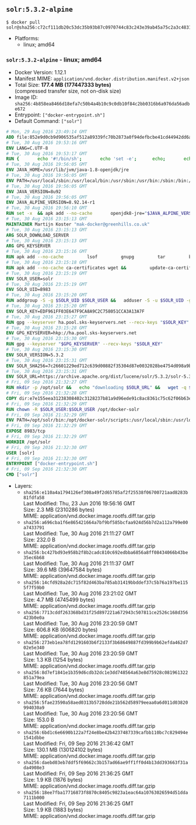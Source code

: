 ## `solr:5.3.2-alpine`

```console
$ docker pull solr@sha256:c72cf111db20c53dc35b93b87c0970744c83c243e39ab45a75c2a3c4831698fe
```

-	Platforms:
	-	linux; amd64

### `solr:5.3.2-alpine` - linux; amd64

-	Docker Version: 1.12.1
-	Manifest MIME: `application/vnd.docker.distribution.manifest.v2+json`
-	Total Size: **177.4 MB (177447333 bytes)**  
	(compressed transfer size, not on-disk size)
-	Image ID: `sha256:4b858ea8466d18efa7c50b4a4b10c9c0db10f84c2bb0316b6a976da56adbe672`
-	Entrypoint: `["docker-entrypoint.sh"]`
-	Default Command: `["solr"]`

```dockerfile
# Mon, 29 Aug 2016 23:49:14 GMT
ADD file:852e9d0cb9d906535af512a89339fc70b2873a0f94defbcbe41cd44942dd6ac8 in / 
# Tue, 30 Aug 2016 19:53:16 GMT
ENV LANG=C.UTF-8
# Tue, 30 Aug 2016 19:53:17 GMT
RUN { 		echo '#!/bin/sh'; 		echo 'set -e'; 		echo; 		echo 'dirname "$(dirname "$(readlink -f "$(which javac || which java)")")"'; 	} > /usr/local/bin/docker-java-home 	&& chmod +x /usr/local/bin/docker-java-home
# Tue, 30 Aug 2016 19:56:05 GMT
ENV JAVA_HOME=/usr/lib/jvm/java-1.8-openjdk/jre
# Tue, 30 Aug 2016 19:56:05 GMT
ENV PATH=/usr/local/sbin:/usr/local/bin:/usr/sbin:/usr/bin:/sbin:/bin:/usr/lib/jvm/java-1.8-openjdk/jre/bin:/usr/lib/jvm/java-1.8-openjdk/bin
# Tue, 30 Aug 2016 19:56:05 GMT
ENV JAVA_VERSION=8u92
# Tue, 30 Aug 2016 19:56:05 GMT
ENV JAVA_ALPINE_VERSION=8.92.14-r1
# Tue, 30 Aug 2016 19:56:10 GMT
RUN set -x 	&& apk add --no-cache 		openjdk8-jre="$JAVA_ALPINE_VERSION" 	&& [ "$JAVA_HOME" = "$(docker-java-home)" ]
# Tue, 30 Aug 2016 23:15:13 GMT
MAINTAINER Martijn Koster "mak-docker@greenhills.co.uk"
# Tue, 30 Aug 2016 23:15:13 GMT
ARG SOLR_DOWNLOAD_SERVER
# Tue, 30 Aug 2016 23:15:13 GMT
ARG GPG_KEYSERVER
# Tue, 30 Aug 2016 23:15:16 GMT
RUN apk add --no-cache         lsof         gnupg         tar         bash
# Tue, 30 Aug 2016 23:15:18 GMT
RUN apk add --no-cache ca-certificates wget &&         update-ca-certificates
# Tue, 30 Aug 2016 23:15:19 GMT
ENV SOLR_USER=solr
# Tue, 30 Aug 2016 23:15:19 GMT
ENV SOLR_UID=8983
# Tue, 30 Aug 2016 23:15:20 GMT
RUN addgroup -S -g $SOLR_UID $SOLR_USER &&   adduser -S -u $SOLR_UID -g $SOLR_USER $SOLR_USER
# Tue, 30 Aug 2016 23:15:20 GMT
ENV SOLR_KEY=EDF961FF03E647F9CA8A9C2C758051CCA3A13A7F
# Tue, 30 Aug 2016 23:15:27 GMT
RUN gpg --keyserver ha.pool.sks-keyservers.net --recv-keys "$SOLR_KEY"
# Tue, 30 Aug 2016 23:15:28 GMT
ENV GPG_KEYSERVER=hkp://ha.pool.sks-keyservers.net
# Tue, 30 Aug 2016 23:15:30 GMT
RUN gpg --keyserver "$GPG_KEYSERVER" --recv-keys "$SOLR_KEY"
# Tue, 30 Aug 2016 23:15:30 GMT
ENV SOLR_VERSION=5.3.2
# Tue, 30 Aug 2016 23:15:31 GMT
ENV SOLR_SHA256=7c26601229ed712c639d00882f35304d87e0032028be4754d098a9b694877f48
# Tue, 30 Aug 2016 23:15:31 GMT
ENV SOLR_URL=https://archive.apache.org/dist/lucene/solr/5.3.2/solr-5.3.2.tgz
# Fri, 09 Sep 2016 21:32:27 GMT
RUN mkdir -p /opt/solr &&   echo "downloading $SOLR_URL" &&   wget -q $SOLR_URL -O /opt/solr.tgz &&   echo "downloading $SOLR_URL.asc" &&   wget -q $SOLR_URL.asc -O /opt/solr.tgz.asc &&   echo "$SOLR_SHA256 */opt/solr.tgz" | sha256sum -c - &&   (>&2 ls -l /opt/solr.tgz /opt/solr.tgz.asc) &&   gpg --batch --verify /opt/solr.tgz.asc /opt/solr.tgz &&   tar -C /opt/solr --extract --file /opt/solr.tgz --strip-components=1 &&   rm /opt/solr.tgz* &&   rm -Rf /opt/solr/docs/ &&   mkdir -p /opt/solr/server/solr/lib /opt/solr/server/solr/mycores &&   sed -i -e 's/#SOLR_PORT=8983/SOLR_PORT=8983/' /opt/solr/bin/solr.in.sh &&   sed -i -e '/-Dsolr.clustering.enabled=true/ a SOLR_OPTS="$SOLR_OPTS -Dsun.net.inetaddr.ttl=60 -Dsun.net.inetaddr.negative.ttl=60"' /opt/solr/bin/solr.in.sh &&   chown -R $SOLR_USER:$SOLR_USER /opt/solr &&   mkdir /docker-entrypoint-initdb.d /opt/docker-solr/
# Fri, 09 Sep 2016 21:32:28 GMT
COPY dir:e7e155eea31238308402c3128237b81a9d96ede91c8ac8361c75c62f06b63e9b in /opt/docker-solr/scripts 
# Fri, 09 Sep 2016 21:32:29 GMT
RUN chown -R $SOLR_USER:$SOLR_USER /opt/docker-solr
# Fri, 09 Sep 2016 21:32:29 GMT
ENV PATH=/opt/solr/bin:/opt/docker-solr/scripts:/usr/local/sbin:/usr/local/bin:/usr/sbin:/usr/bin:/sbin:/bin:/usr/lib/jvm/java-1.8-openjdk/jre/bin:/usr/lib/jvm/java-1.8-openjdk/bin
# Fri, 09 Sep 2016 21:32:29 GMT
EXPOSE 8983/tcp
# Fri, 09 Sep 2016 21:32:29 GMT
WORKDIR /opt/solr
# Fri, 09 Sep 2016 21:32:30 GMT
USER [solr]
# Fri, 09 Sep 2016 21:32:30 GMT
ENTRYPOINT ["docker-entrypoint.sh"]
# Fri, 09 Sep 2016 21:32:30 GMT
CMD ["solr"]
```

-	Layers:
	-	`sha256:e110a4a1794126ef308a49f2d65785af2f25538f06700721aad8283b81fdfa58`  
		Last Modified: Thu, 23 Jun 2016 19:56:16 GMT  
		Size: 2.3 MB (2310286 bytes)  
		MIME: application/vnd.docker.image.rootfs.diff.tar.gzip
	-	`sha256:a696cba1f6e865421664a7bf9bf585bcfaa924d56b7d2a112a799e00a7433791`  
		Last Modified: Tue, 30 Aug 2016 21:11:27 GMT  
		Size: 232.0 B  
		MIME: application/vnd.docker.image.rootfs.diff.tar.gzip
	-	`sha256:bc427bd93e958b2f8b2cadc810c692edbba6856a8ff08434066b43be35ec6b68`  
		Last Modified: Tue, 30 Aug 2016 21:11:37 GMT  
		Size: 39.6 MB (39647584 bytes)  
		MIME: application/vnd.docker.image.rootfs.diff.tar.gzip
	-	`sha256:14cfd928a2dc715f82d463ba785ab31419bbddef37c5b76a197be1155f7f59b0`  
		Last Modified: Tue, 30 Aug 2016 23:21:02 GMT  
		Size: 4.7 MB (4745499 bytes)  
		MIME: application/vnd.docker.image.rootfs.diff.tar.gzip
	-	`sha256:7713cddf263368bd31f25d897221a672943c507811ce2526c168d356423b0e0a`  
		Last Modified: Tue, 30 Aug 2016 23:20:59 GMT  
		Size: 606.8 KB (606820 bytes)  
		MIME: application/vnd.docker.image.rootfs.diff.tar.gzip
	-	`sha256:273eb1ea78fd1291603b6f2133f3b68649887fd399b9b62efda462d702e5e340`  
		Last Modified: Tue, 30 Aug 2016 23:20:59 GMT  
		Size: 1.3 KB (1254 bytes)  
		MIME: application/vnd.docker.image.rootfs.diff.tar.gzip
	-	`sha256:8d7ef1841e1b359d6cdb32dc1e3dd748564a63e8d75928c081961322851a79ea`  
		Last Modified: Tue, 30 Aug 2016 23:20:56 GMT  
		Size: 7.6 KB (7644 bytes)  
		MIME: application/vnd.docker.image.rootfs.diff.tar.gzip
	-	`sha256:5fae23590a58aed0313b5728dde21b562d58979eeaa0a6d011d03820994030a9`  
		Last Modified: Tue, 30 Aug 2016 23:20:56 GMT  
		Size: 153.0 B  
		MIME: application/vnd.docker.image.rootfs.diff.tar.gzip
	-	`sha256:6bd1c6e6690b122a7f24e8be42b4237487339cafbb110bc7c829494e1541dbbe`  
		Last Modified: Fri, 09 Sep 2016 21:36:42 GMT  
		Size: 130.1 MB (130124102 bytes)  
		MIME: application/vnd.docker.image.rootfs.diff.tar.gzip
	-	`sha256:daebd03eb7ddf5f69662c3b157ad66ae9ff1ff0d4b13dd393663f31ada4908e3`  
		Last Modified: Fri, 09 Sep 2016 21:36:25 GMT  
		Size: 1.9 KB (1876 bytes)  
		MIME: application/vnd.docker.image.rootfs.diff.tar.gzip
	-	`sha256:18ee7fba17716873f8870c8405c9823a1eac64a10763026594d51dda7111b000`  
		Last Modified: Fri, 09 Sep 2016 21:36:25 GMT  
		Size: 1.9 KB (1883 bytes)  
		MIME: application/vnd.docker.image.rootfs.diff.tar.gzip
